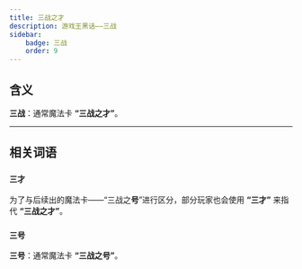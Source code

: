 ```yaml
---
title: 三战之才
description: 游戏王黑话——三战
sidebar:
    badge: 三战
    order: 9
---
```


## 含义

**三战**：通常魔法卡 **“三战之才”**。

---

## 相关词语

### `三才`

为了与后续出的魔法卡——“三战之**号**”进行区分，部分玩家也会使用 **“三才”** 来指代 **“三战之才”**。

### `三号`

**三号**：通常魔法卡 **“三战之号”**。
